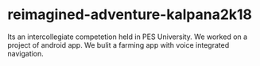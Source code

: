# reimagined-adventure-kalpana2k18
Its an intercollegiate competetion held in PES University. We worked on a project of android app. We bulit a farming app with voice integrated navigation.
